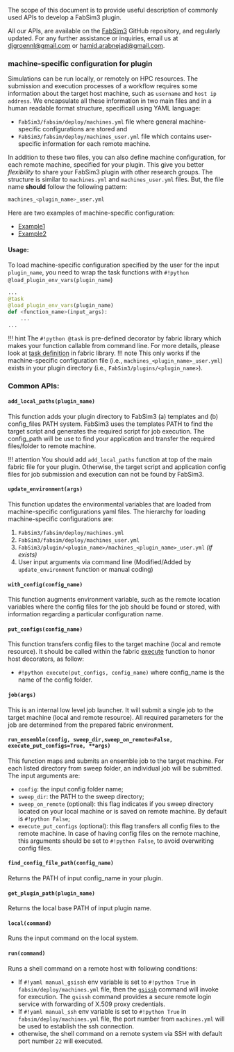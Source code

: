 
The scope of this document is to provide useful description of commonly used APIs to develop a FabSim3 plugin.

All our APIs, are available on the [FabSim3](https://github.com/djgroen/FabSim3) GitHub repository, and regularly updated. For any further assistance or inquiries, email us at <djgroennl@gmail.com> or <hamid.arabnejad@gmail.com>.

### machine-specific configuration for plugin

Simulations can be run locally, or remotely on HPC resources. The submission and execution processes of a workflow requires some information about the target host machine, such as `username` and `host ip address`. We encapsulate all these information in two main files and in a human readable format structure, specificall using YAML language:

* `FabSim3/fabsim/deploy/machines.yml` file where general machine-specific configurations are stored and
* `FabSim3/fabsim/deploy/machines_user.yml` file which contains user-specific information for each remote machine.

In addition to these two files, you can also define machine configuration, for each remote machine, specified for your plugin. This give you better *flexibility* to share your FabSim3 plugin with other research groups. The structure is similar to `machines.yml` and `machines_user.yml` files. But, the file name **should** follow the following pattern:
```sh
machines_<plugin_name>_user.yml
```

Here are two examples of machine-specific configuration: 

* [Example1](https://github.com/djgroen/FabFlee/blob/master/machines_FabFlee_user.yml) 
* [Example2](https://github.com/djgroen/FabCovid19/blob/master/machines_FabCovid19_user.yml)

#### Usage:
To load machine-specific configuration specified by the user for the input `plugin_name`, you need to wrap the task functions with `#!python @load_plugin_env_vars(plugin_name`)
```python
...
@task
@load_plugin_env_vars(plugin_name)
def <function_name>(input_args):
    ...
...
```
!!! hint
	The `#!python @task` is pre-defined decorator by fabric library which makes your function callable from command line. For more details, please look at [task definition](https://docs.fabfile.org/en/1.12.1/usage/tasks.html#the-task-decorator) in fabric library.
!!! note
	This only works if the machine-specific configuration file (i.e., `machines_<plugin_name>_user.yml`) exists in your plugin directory (i.e., `FabSim3/plugins/<plugin_name>`).

### Common APIs:

#### **`add_local_paths(plugin_name)`**
This function adds your plugin directory to FabSim3 (a) templates and (b) config_files PATH system. FabSim3 uses the templates PATH to find the target script and generates the required script for job execution. The config_path will be use to find your application and transfer the required files/folder to remote machine.

!!! attention
	You should add `add_local_paths` function at top of the main fabric file for your plugin. Otherwise, the target script and application config files for job submission and execution can not be found by FabSim3.

#### **`update_environment(args)`**	
This function updates the environmental variables that are loaded from machine-specific configurations yaml files. The hierarchy for loading machine-specific configurations are:

1. `FabSim3/fabsim/deploy/machines.yml`
2. `FabSim3/fabsim/deploy/machines_user.yml`
3. `FabSim3/plugin/<plugin_name>/machines_<plugin_name>_user.yml` *(if exists)*
4. User input arguments via command line (Modified/Added by `update_environment` function or manual coding)

#### **`with_config(config_name)`**	
This function augments environment variable, such as the remote location variables where the config files for the job should be found or stored, with information regarding a particular configuration name.

#### **`put_configs(config_name)`**	
This function transfers config files to the target machine (local and remote resource). It should be called within the fabric [execute](https://docs.fabfile.org/en/1.14/api/core/tasks.html#fabric.tasks.execute) function to honor host decorators, as follow:

* `#!python execute(put_configs, config_name)` where config_name is the name of the config folder.

#### **`job(args)`**
This is an internal low level job launcher. It will submit a single job to the target machine (local and remote resource). All required parameters for the job are determined from the prepared fabric environment.

#### **`run_ensemble(config, sweep_dir,sweep_on_remote=False, execute_put_configs=True, **args)`**
This function maps and submits an ensemble job to the target machine. For each listed directory from sweep folder, an individual job will be submitted. The input arguments are:

* `config`: the input config folder name;
* `sweep_dir`: the PATH to the sweep directory;
* `sweep_on_remote` (optional): this flag indicates if you sweep directory located on your local machine or is saved on remote machine. By default is `#!python False`;
* `execute_put_configs` (optional): this flag transfers all config files to the remote machine. In case of having config files on the remote machine, this arguments should be set to `#!python False`, to avoid overwriting config files.

#### **`find_config_file_path(config_name)`**
Returns the PATH of input config_name in your plugin.

#### **`get_plugin_path(plugin_name)`**
Returns the local base PATH of input plugin name.

#### **`local(command)`**
Runs the input command on the local system.

#### **`run(command)`**
Runs a shell command on a remote host with following conditions:

* If `#!yaml manual_gsissh` env variable is set to `#!python True` in `fabsim/deploy/machines.yml` file, then the [`gsissh`](https://linux.die.net/man/1/gsissh) command will invoke for execution. The `gsissh` command provides a secure remote login service with forwarding of X.509 proxy credentials.
* If `#!yaml manual_ssh` env variable is set to `#!python True` in `fabsim/deploy/machines.yml` file, the port number from `machines.yml` will be used to establish the ssh connection.
* otherwise, the shell command on a remote system via SSH with default port number `22` will executed.

